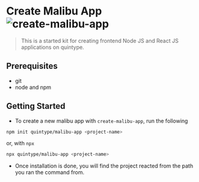 # Create Malibu App ![create-malibu-app](https://img.shields.io/npm/v/@quintype/create-malibu-app.svg)

> This is a started kit for creating frontend Node JS and React JS applications on quintype.

## Prerequisites

- git
- node and npm

## Getting Started

- To create a new malibu app with `create-malibu-app`, run the following

```bash
npm init quintype/malibu-app <project-name>
```

or, with `npx`

```bash
npx quintype/malibu-app <project-name>
```

- Once installation is done, you will find the project reacted from the path you ran the command from.
